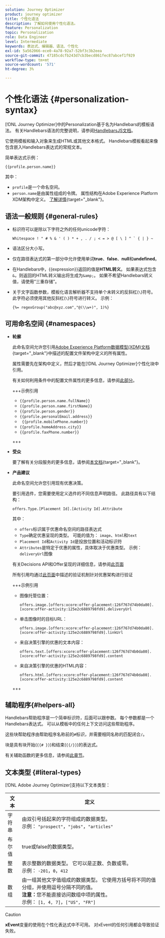 ```yaml
---
solution: Journey Optimizer
product: journey optimizer
title: 个性化语法
description: 了解如何使用个性化语法。
feature: Personalization
topic: Personalization
role: Data Engineer
level: Intermediate
keywords: 表达式、编辑器、语法、个性化
exl-id: 5a562066-ece0-4a78-92a7-52bf3c3b2eea
source-git-commit: 47185cdcfb243d7cb3becd861fec87abcef1f929
workflow-type: tm+mt
source-wordcount: '571'
ht-degree: 3%

---
```


# 个性化语法 {#personalization-syntax}

[!DNL Journey Optimizer]中的Personalization基于名为Handlebars的模板语法。 有关Handlebars语法的完整说明，请参阅[HandlebarsJS文档](https://handlebarsjs.com/)。

它使用模板和输入对象来生成HTML或其他文本格式。 Handlebars模板看起来像包含嵌入Handlebars表达式的常规文本。

简单表达式示例：

`{{profile.person.name}}`

其中：

* `profile`是一个命名空间。
* `person.name`是由属性组成的令牌。 属性结构在Adobe Experience Platform XDM架构中定义。 [了解详情](https://experienceleague.adobe.com/docs/experience-platform/xdm/home.html?lang=zh-Hans){target="_blank"}。

## 语法一般规则 {#general-rules}

* 标识符可以是除以下字符之外的任何unicode字符：

  ```
  Whitespace ! " # % & ' ( ) * + , . / ; < = > @ [ \ ] ^ ` { | } ~
  ```

* 语法区分大小写。

* 仅在路径表达式的第一部分中允许使用单词&#x200B;**true**、**false**、**null**&#x200B;和&#x200B;**undefined**。

* 在Handlebars中，{{expression}}返回的值是&#x200B;**HTML转义**。 如果表达式包含`&`，则返回的HTML转义输出将生成为`&amp;`。 如果不希望Handlebars转义值，请使用“三重存储”。

* 关于文字函数参数，模板化语言解析器不支持单个未转义的反斜杠(`\`)符号。 此字符必须使用其他反斜杠(`\`)符号进行转义。 示例：

  `{%= regexGroup("abc@xyz.com","@(\\w+)", 1)%}`

## 可用命名空间 {#namespaces}

* **轮廓**

  此命名空间允许您引用[Adobe Experience Platform数据模型(XDM)文档](https://experienceleague.adobe.com/docs/experience-platform/xdm/home.html?lang=zh-Hans){target="_blank"}中描述的配置文件架构中定义的所有属性。

  属性需要先在架构中定义，然后才能在[!DNL Journey Optimizer]个性化块中引用。

  有关如何利用条件中的配置文件属性的更多信息，请参阅[此部分](functions/helpers.md#if-function)。

  +++示例引用

   * `{{profile.person.name.fullName}}`
   * `{{profile.person.name.firstName}}`
   * `{{profile.person.gender}}`
   * `{{profile.personalEmail.address}}`
   * ` {{profile.mobilePhone.number}}`
   * `{{profile.homeAddress.city}}`
   * `{{profile.faxPhone.number}}`

  +++

* **受众**

  要了解有关分段服务的更多信息，请参阅[本文档](https://experienceleague.adobe.com/docs/experience-platform/segmentation/home.html?lang=zh-Hans){target="_blank"}。

* **产品建议**

  此命名空间允许您引用现有优惠决策。

  要引用选件，您需要使用定义选件的不同信息声明路径。 此路径具有以下结构：

  `offers.Type.[Placement Id].[Activity Id].Attribute`

  其中：

   * `offers`标识属于优惠命名空间的路径表达式
   * `Type`确定优惠呈现的类型。 可能的值为： `image`、`html`和`text`
   * `Placement Id`和`Activity Id`是投放位置和活动标识符
   * `Attributes`是特定于优惠的属性，具体取决于优惠类型。 示例： `deliveryUrl`图像

  有关Decisions API和Offer呈现的详细信息，请参阅[此页面](../offers/api-reference/offer-delivery-api/decisioning-api.md)

  所有引用均通过[此页面](../personalization/personalization-build-expressions.md)中描述的验证机制针对优惠架构进行验证

  +++示例引用

   * 图像托管位置：

     `offers.image.[offers:xcore:offer-placement:126f767d74b0da80].[xcore:offer-activity:125e2c6889798fd9].deliveryUrl`

   * 单击图像时的目标URL：

     `offers.image.[offers:xcore:offer-placement:126f767d74b0da80].[xcore:offer-activity:125e2c6889798fd9].linkUrl`

   * 来自决策引擎的优惠的文本内容：

     `offers.text.[offers:xcore:offer-placement:126f767d74b0da80].[xcore:offer-activity:125e2c6889798fd9].content`

   * 来自决策引擎的优惠的HTML内容：

     `offers.html.[offers:xcore:offer-placement:126f767d74b0da80].[xcore:offer-activity:125e2c6889798fd9].content`

  +++

## 辅助程序{#helpers-all}

Handlebars帮助程序是一个简单标识符，后面可以跟参数。 每个参数都是一个Handlebars表达式。 可以从模板中的任何上下文访问这些帮助程序。

这些块帮助程序由帮助程序名称前的`#`标识，并需要相同名称的匹配闭合`/`。

块是具有块开始(`{{# }}`)和结束(`{{/}}`)的表达式。

有关辅助函数的更多信息，请参阅[此章节](functions/helpers.md)。

## 文本类型 {#literal-types}

[!DNL Adobe Journey Optimizer]支持以下文本类型：

| 文本 | 定义 |
| ------- | ---------- |
| 字符串 | 由双引号括起来的字符组成的数据类型。 <br>示例： `"prospect"`，`"jobs"`，`"articles"` |
| 布尔值 | true或false的数据类型。 |
| 整数 | 表示整数的数据类型。 它可以是正数、负数或零。 <br>示例： `-201`，`0`，`412` |
| 数组 | 由一组其他文字值组成的数据类型。 它使用方括号将不同的值分组，并使用逗号分隔不同的值。<br> **注意：**&#x200B;您不能直接访问数组中项的属性。 <br>示例： `[1, 4, 7]`，`["US", "FR"]` |

>[!CAUTION]
>
>**xEvent**&#x200B;变量的使用在个性化表达式中不可用。 对xEvent的任何引用都会导致验证失败。
